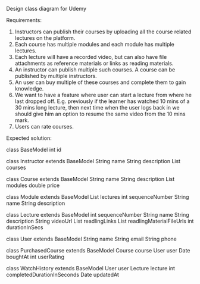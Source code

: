 Design class diagram for Udemy

Requirements:

1. Instructors can publish their courses by uploading all the course related lectures on the platform.
2. Each course has multiple modules and each module has multiple lectures.
3. Each lecture will have a recorded video, but can also have file attachments as reference materials or links as reading materials.
4. An instructor can publish multiple such courses. A course can be published by multiple instructors.
5. An user can buy multiple of these courses and complete them to gain knowledge.
6. We want to have a feature where user can start a lecture from where he last dropped off. E.g. previously if the learner has watched 10 mins of a 30 mins long lecture, then next time when the user logs back in we should give him an option to resume the same video from the 10 mins mark.
8. Users can rate courses.

Expected solution:

class BaseModel
	int id

class Instructor extends BaseModel
	String name
	String description
	List<Course> courses

	
class Course extends BaseModel
	String name
	String description
	List<Module> modules
	double price

class Module extends BaseModel
	List<Lecture> lectures
	int sequenceNumber
	String name
	String description

class Lecture extends BaseModel
	int sequenceNumber
	String name
	String description
	String videoUrl
	List<String> readlingLinks
	List<String> readlingMaterialFileUrls
	int durationInSecs

class User extends BaseModel
	String name
	String email
	String phone

class PurchasedCourse extends BaseModel
	Course course
	User user
	Date boughtAt
	int userRating

class WatchHistory extends BaseModel
	User user
	Lecture lecture
	int completedDurationInSeconds
	Date updatedAt





